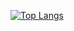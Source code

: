 [![Top Langs](https://github-readme-stats.vercel.app/api/top-langs/?username=tbeachill)](https://github.com/tbeachill/github-readme-stats)